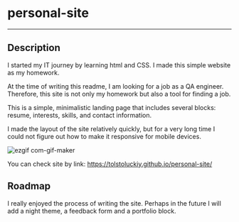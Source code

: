 # personal-site
____
## Description
I started my IT journey by learning html and CSS. I made this simple website as my homework.

At the time of writing this readme, I am looking for a job as a QA engineer. Therefore, this site is not only my homework but also a tool for finding a job.

This is a simple, minimalistic landing page that includes several blocks: resume, interests, skills, and contact information.

I made the layout of the site relatively quickly, but for a very long time I could not figure out how to make it responsive for mobile devices.

![ezgif com-gif-maker](https://user-images.githubusercontent.com/118686861/203508272-35f11a3b-2ae5-41d0-9bfc-ae6be8f22ad9.gif)

You can check site by link: https://tolstoluckiy.github.io/personal-site/

## Roadmap
I really enjoyed the process of writing the site. Perhaps in the future I will add a night theme, a feedback form and a portfolio block.
